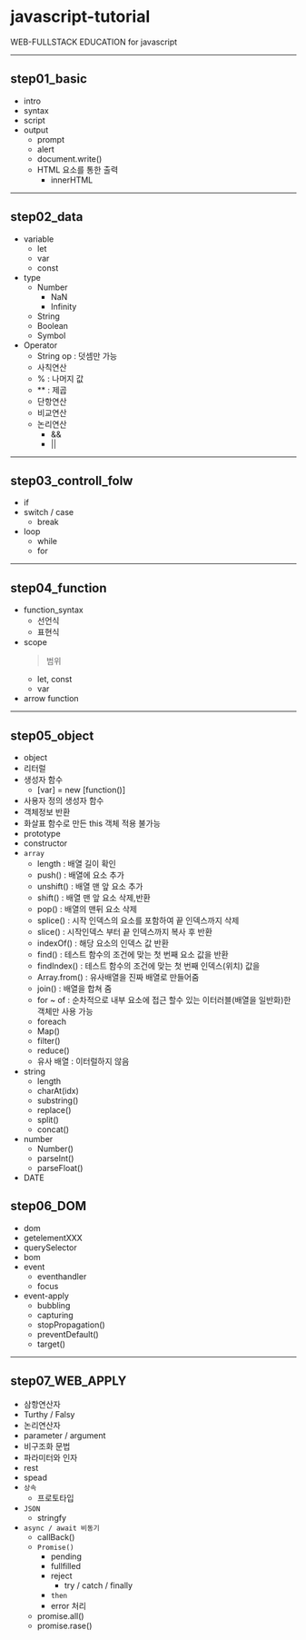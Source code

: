 # javascript-tutorial

WEB-FULLSTACK EDUCATION for javascript

---

## step01_basic

- intro
- syntax
- script
- output
  - prompt
  - alert
  - document.write()
  - HTML 요소를 통한 출력
    - innerHTML

---

## step02_data

- variable
  - let
  - var
  - const
- type
  - Number
    - NaN
    - Infinity
  - String
  - Boolean
  - Symbol
- Operator
  - String op : 덧셈만 가능
  - 사칙연산
  - % : 나머지 값
  - \*\* : 제곱
  - 단항연산
  - 비교연산
  - 논리연산
    - &&
    - ||

---

## step03_controll_folw

- if
- switch / case
  - break
- loop
  - while
  - for

---

## step04_function

- function_syntax
  - 선언식
  - 표현식
- scope
  > 범위
  - let, const
  - var
- arrow function

---

## step05_object

- object
- 리터럴
- 생성자 함수
  - [var] = new [function()]
- 사용자 정의 생성자 함수
- 객체정보 반환
- 화살표 함수로 만든 this 객체 적용 불가능
- prototype
- constructor
- `array`
  - length : 배열 길이 확인
  - push() : 배열에 요소 추가
  - unshift() : 배열 맨 앞 요소 추가
  - shift() : 배열 맨 앞 요소 삭제,반환
  - pop() : 배열의 맨뒤 요소 삭제
  - splice() : 시작 인덱스의 요소를 포함하여 끝 인덱스까지 삭제
  - slice() : 시작인덱스 부터 끝 인덱스까지 복사 후 반환
  - indexOf() : 해당 요소의 인덱스 값 반환
  - find() : 테스트 함수의 조건에 맞는 첫 번째 요소 값을 반환
  - findIndex() : 테스트 함수의 조건에 맞는 첫 번째 인덱스(위치) 값을
  - Array.from() : 유사배열을 진짜 배열로 만들어줌
  - join() : 배열을 합쳐 줌
  - for ~ of : 순차적으로 내부 요소에 접근 할수 있는 이터러블(배열을 일반화)한 객체만 사용 가능
  - foreach
  - Map()
  - filter()
  - reduce()
  - 유사 배열 : 이터럴하지 않음
- string
  - length
  - charAt(idx)
  - substring()
  - replace()
  - split()
  - concat()
- number
  - Number()
  - parseInt()
  - parseFloat()
- DATE

## step06_DOM

- dom
- getelementXXX
- querySelector
- bom
- event
  - eventhandler
  - focus
- event-apply
  - bubbling
  - capturing
  - stopPropagation()
  - preventDefault()
  - target()

---

## step07_WEB_APPLY

- 삼항연산자
- Turthy / Falsy
- 논리연산자
- parameter / argument
- 비구조화 문법
- 파라미터와 인자
- rest
- spead
- `상속`
  - 프로토타입
- `JSON`
  - stringfy
- `async / await 비동기`
  - callBack()
  - `Promise()`
    - pending
    - fullfilled
    - reject
      - try / catch / finally
    - `then`
    - error 처리
  - promise.all()
  - promise.rase()
